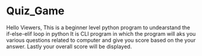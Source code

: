 # Quiz_Game

Hello Viewers,
This is a beginner level python program to undearstand the if-else-elif loop in python 
It is CLI program in which the program will aks you various questions related to computer and give you score based on the your answer.
Lastly your overall score will be displayed.
